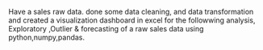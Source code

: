 Have a sales raw data.
done some data cleaning, and data transformation and created a visualization dashboard in excel for the followwing analysis,
Exploratory ,Outlier & forecasting of a raw sales data using python,numpy,pandas.
